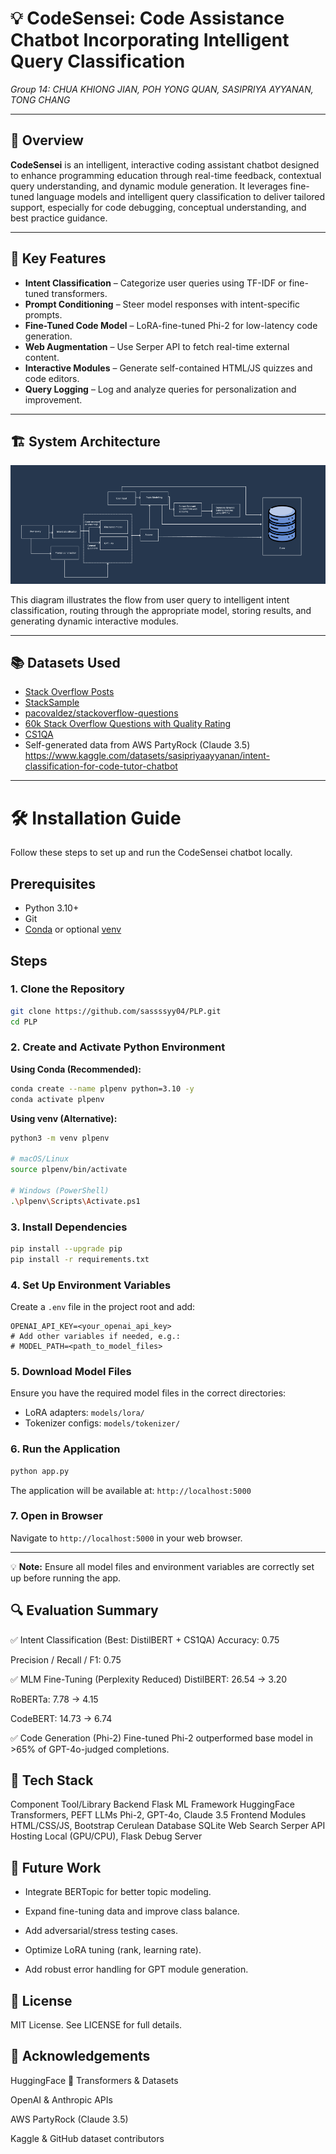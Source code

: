 # 💡 CodeSensei: Code Assistance Chatbot Incorporating Intelligent Query Classification

_Group 14: CHUA KHIONG JIAN, POH YONG QUAN, SASIPRIYA AYYANAN, TONG CHANG_

---

## 🚀 Overview

**CodeSensei** is an intelligent, interactive coding assistant chatbot designed to enhance programming education through real-time feedback, contextual query understanding, and dynamic module generation. It leverages fine-tuned language models and intelligent query classification to deliver tailored support, especially for code debugging, conceptual understanding, and best practice guidance.

---

## 🧠 Key Features

- **Intent Classification** – Categorize user queries using TF-IDF or fine-tuned transformers.
- **Prompt Conditioning** – Steer model responses with intent-specific prompts.
- **Fine-Tuned Code Model** – LoRA-fine-tuned Phi-2 for low-latency code generation.
- **Web Augmentation** – Use Serper API to fetch real-time external content.
- **Interactive Modules** – Generate self-contained HTML/JS quizzes and code editors.
- **Query Logging** – Log and analyze queries for personalization and improvement.

---
## 🏗️ System Architecture

![CodeSensei System Architecture](./images/architecture.png)

This diagram illustrates the flow from user query to intelligent intent classification, routing through the appropriate model, storing results, and generating dynamic interactive modules.

---

## 📚 Datasets Used

- [Stack Overflow Posts](https://huggingface.co/datasets/mikex86/stackoverflow-posts)
- [StackSample](https://www.kaggle.com/datasets/stackoverflow/stacksample)
- [pacovaldez/stackoverflow-questions](https://huggingface.co/datasets/pacovaldez/stackoverflow-questions)
- [60k Stack Overflow Questions with Quality Rating](https://www.kaggle.com/datasets/imoore/60k-stack-overflow-questions-with-quality-rate)
- [CS1QA](https://github.com/cyoon47/CS1QA)
- Self-generated data from AWS PartyRock (Claude 3.5) https://www.kaggle.com/datasets/sasipriyaayyanan/intent-classification-for-code-tutor-chatbot

---

<!-- Canvas Notice: You can view this installation guide file in the Canvas sidebar under 'Installation' -->
# 🛠️ Installation Guide

Follow these steps to set up and run the CodeSensei chatbot locally.

## Prerequisites

- Python 3.10+
- Git
- [Conda](https://docs.conda.io/) or optional [venv](https://docs.python.org/3/library/venv.html)

## Steps

### 1. Clone the Repository
```bash
git clone https://github.com/sassssyy04/PLP.git
cd PLP
```

### 2. Create and Activate Python Environment

**Using Conda (Recommended):**
```bash
conda create --name plpenv python=3.10 -y
conda activate plpenv
```

**Using venv (Alternative):**
```bash
python3 -m venv plpenv

# macOS/Linux
source plpenv/bin/activate

# Windows (PowerShell)
.\plpenv\Scripts\Activate.ps1
```

### 3. Install Dependencies
```bash
pip install --upgrade pip
pip install -r requirements.txt
```

### 4. Set Up Environment Variables
Create a `.env` file in the project root and add:
```dotenv
OPENAI_API_KEY=<your_openai_api_key>
# Add other variables if needed, e.g.:
# MODEL_PATH=<path_to_model_files>
```

### 5. Download Model Files
Ensure you have the required model files in the correct directories:
- LoRA adapters: `models/lora/`
- Tokenizer configs: `models/tokenizer/`

### 6. Run the Application
```bash
python app.py
```
The application will be available at: `http://localhost:5000`

### 7. Open in Browser
Navigate to `http://localhost:5000` in your web browser.

---

💡 **Note:** Ensure all model files and environment variables are correctly set up before running the app.


## 🔍 Evaluation Summary
✅ Intent Classification (Best: DistilBERT + CS1QA)
Accuracy: 0.75

Precision / Recall / F1: 0.75

✅ MLM Fine-Tuning (Perplexity Reduced)
DistilBERT: 26.54 → 3.20

RoBERTa: 7.78 → 4.15

CodeBERT: 14.73 → 6.74

✅ Code Generation (Phi-2)
Fine-tuned Phi-2 outperformed base model in >65% of GPT-4o-judged completions.

## 🧰 Tech Stack
Component	Tool/Library
Backend	Flask
ML Framework	HuggingFace Transformers, PEFT
LLMs	Phi-2, GPT-4o, Claude 3.5
Frontend Modules	HTML/CSS/JS, Bootstrap Cerulean
Database	SQLite
Web Search	Serper API
Hosting	Local (GPU/CPU), Flask Debug Server

## 🔄 Future Work
- Integrate BERTopic for better topic modeling.

- Expand fine-tuning data and improve class balance.

- Add adversarial/stress testing cases.

- Optimize LoRA tuning (rank, learning rate).

- Add robust error handling for GPT module generation.

## 📜 License
MIT License. See LICENSE for full details.

## 🙏 Acknowledgements
HuggingFace 🤗 Transformers & Datasets

OpenAI & Anthropic APIs

AWS PartyRock (Claude 3.5)

Kaggle & GitHub dataset contributors


